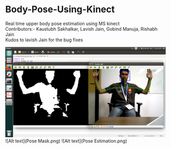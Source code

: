 # Body-Pose-Using-Kinect
Real time upper body pose estimation using MS kinect  
Contributors:- Kaustubh Sakhalkar, Lavish Jain, Gobind Manuja, Rishabh Jain  
Kudos to lavish Jain for the bug fixes
  
![Alt text](besty.png)
![Alt text](Pose Mask.png)
![Alt text](Pose Estimation.png)

